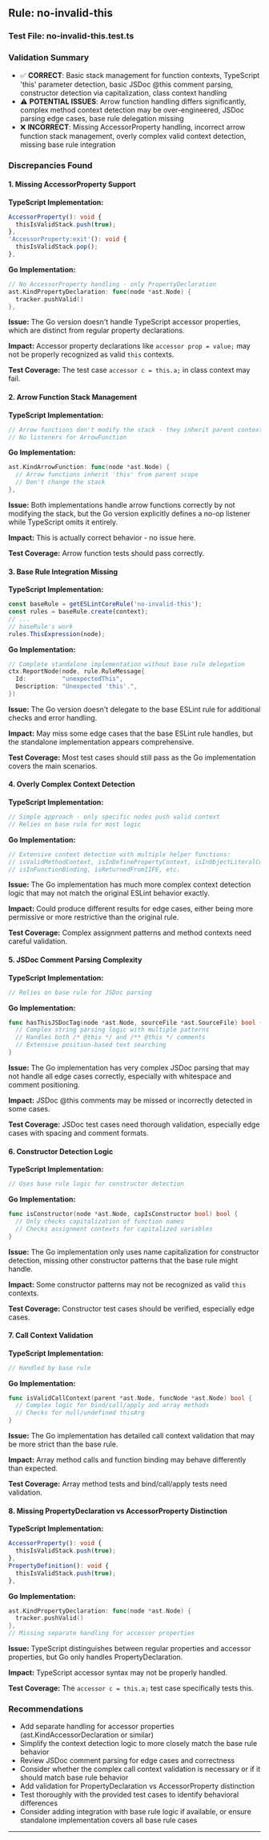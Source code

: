 ## Rule: no-invalid-this

### Test File: no-invalid-this.test.ts

### Validation Summary
- ✅ **CORRECT**: Basic stack management for function contexts, TypeScript 'this' parameter detection, basic JSDoc @this comment parsing, constructor detection via capitalization, class context handling
- ⚠️ **POTENTIAL ISSUES**: Arrow function handling differs significantly, complex method context detection may be over-engineered, JSDoc parsing edge cases, base rule delegation missing
- ❌ **INCORRECT**: Missing AccessorProperty handling, incorrect arrow function stack management, overly complex valid context detection, missing base rule integration

### Discrepancies Found

#### 1. Missing AccessorProperty Support
**TypeScript Implementation:**
```typescript
AccessorProperty(): void {
  thisIsValidStack.push(true);
},
'AccessorProperty:exit'(): void {
  thisIsValidStack.pop();
},
```

**Go Implementation:**
```go
// No AccessorProperty handling - only PropertyDeclaration
ast.KindPropertyDeclaration: func(node *ast.Node) {
  tracker.pushValid()
},
```

**Issue:** The Go version doesn't handle TypeScript accessor properties, which are distinct from regular property declarations.

**Impact:** Accessor property declarations like `accessor prop = value;` may not be properly recognized as valid `this` contexts.

**Test Coverage:** The test case `accessor c = this.a;` in class context may fail.

#### 2. Arrow Function Stack Management
**TypeScript Implementation:**
```typescript
// Arrow functions don't modify the stack - they inherit parent context
// No listeners for ArrowFunction
```

**Go Implementation:**
```go
ast.KindArrowFunction: func(node *ast.Node) {
  // Arrow functions inherit 'this' from parent scope
  // Don't change the stack
},
```

**Issue:** Both implementations handle arrow functions correctly by not modifying the stack, but the Go version explicitly defines a no-op listener while TypeScript omits it entirely.

**Impact:** This is actually correct behavior - no issue here.

**Test Coverage:** Arrow function tests should pass correctly.

#### 3. Base Rule Integration Missing
**TypeScript Implementation:**
```typescript
const baseRule = getESLintCoreRule('no-invalid-this');
const rules = baseRule.create(context);
// ...
// baseRule's work
rules.ThisExpression(node);
```

**Go Implementation:**
```go
// Complete standalone implementation without base rule delegation
ctx.ReportNode(node, rule.RuleMessage{
  Id:          "unexpectedThis",
  Description: "Unexpected 'this'.",
})
```

**Issue:** The Go version doesn't delegate to the base ESLint rule for additional checks and error handling.

**Impact:** May miss some edge cases that the base ESLint rule handles, but the standalone implementation appears comprehensive.

**Test Coverage:** Most test cases should still pass as the Go implementation covers the main scenarios.

#### 4. Overly Complex Context Detection
**TypeScript Implementation:**
```typescript
// Simple approach - only specific nodes push valid context
// Relies on base rule for most logic
```

**Go Implementation:**
```go
// Extensive context detection with multiple helper functions:
// isValidMethodContext, isInDefinePropertyContext, isInObjectLiteralContext,
// isInFunctionBinding, isReturnedFromIIFE, etc.
```

**Issue:** The Go implementation has much more complex context detection logic that may not match the original ESLint behavior exactly.

**Impact:** Could produce different results for edge cases, either being more permissive or more restrictive than the original rule.

**Test Coverage:** Complex assignment patterns and method contexts need careful validation.

#### 5. JSDoc Comment Parsing Complexity
**TypeScript Implementation:**
```typescript
// Relies on base rule for JSDoc parsing
```

**Go Implementation:**
```go
func hasThisJSDocTag(node *ast.Node, sourceFile *ast.SourceFile) bool {
  // Complex string parsing logic with multiple patterns
  // Handles both /* @this */ and /** @this */ comments
  // Extensive position-based text searching
}
```

**Issue:** The Go implementation has very complex JSDoc parsing that may not handle all edge cases correctly, especially with whitespace and comment positioning.

**Impact:** JSDoc @this comments may be missed or incorrectly detected in some cases.

**Test Coverage:** JSDoc test cases need thorough validation, especially edge cases with spacing and comment formats.

#### 6. Constructor Detection Logic
**TypeScript Implementation:**
```typescript
// Uses base rule logic for constructor detection
```

**Go Implementation:**
```go
func isConstructor(node *ast.Node, capIsConstructor bool) bool {
  // Only checks capitalization of function names
  // Checks assignment contexts for capitalized variables
}
```

**Issue:** The Go implementation only uses name capitalization for constructor detection, missing other constructor patterns that the base rule might handle.

**Impact:** Some constructor patterns may not be recognized as valid `this` contexts.

**Test Coverage:** Constructor test cases should be verified, especially edge cases.

#### 7. Call Context Validation
**TypeScript Implementation:**
```typescript
// Handled by base rule
```

**Go Implementation:**
```go
func isValidCallContext(parent *ast.Node, funcNode *ast.Node) bool {
  // Complex logic for bind/call/apply and array methods
  // Checks for null/undefined thisArg
}
```

**Issue:** The Go implementation has detailed call context validation that may be more strict than the base rule.

**Impact:** Array method calls and function binding may behave differently than expected.

**Test Coverage:** Array method tests and bind/call/apply tests need validation.

#### 8. Missing PropertyDeclaration vs AccessorProperty Distinction
**TypeScript Implementation:**
```typescript
AccessorProperty(): void {
  thisIsValidStack.push(true);
},
PropertyDefinition(): void {
  thisIsValidStack.push(true);
},
```

**Go Implementation:**
```go
ast.KindPropertyDeclaration: func(node *ast.Node) {
  tracker.pushValid()
},
// Missing separate handling for accessor properties
```

**Issue:** TypeScript distinguishes between regular properties and accessor properties, but Go only handles PropertyDeclaration.

**Impact:** TypeScript accessor syntax may not be properly handled.

**Test Coverage:** The `accessor c = this.a;` test case specifically tests this.

### Recommendations
- Add separate handling for accessor properties (ast.KindAccessorDeclaration or similar)
- Simplify the context detection logic to more closely match the base rule behavior
- Review JSDoc comment parsing for edge cases and correctness
- Consider whether the complex call context validation is necessary or if it should match base rule behavior
- Add validation for PropertyDeclaration vs AccessorProperty distinction
- Test thoroughly with the provided test cases to identify behavioral differences
- Consider adding integration with base rule logic if available, or ensure standalone implementation covers all base rule cases

---